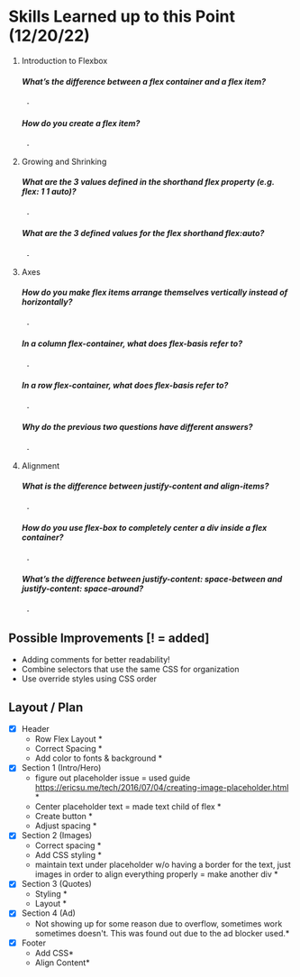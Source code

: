 # Skills Learned up to this Point (12/20/22)
1. Introduction to Flexbox 
    ##### What’s the difference between a flex container and a flex item?
        - 
    ##### How do you create a flex item?
        - 
2. Growing and Shrinking 
    ##### What are the 3 values defined in the shorthand flex property (e.g. flex: 1 1 auto)?
        - 
    ##### What are the 3 defined values for the flex shorthand flex:auto?
        - 
3. Axes 
    ##### How do you make flex items arrange themselves vertically instead of horizontally?
        - 
    ##### In a column flex-container, what does flex-basis refer to?
        - 
    ##### In a row flex-container, what does flex-basis refer to?
        - 
    ##### Why do the previous two questions have different answers?
        - 
4. Alignment 
    ##### What is the difference between justify-content and align-items?
        - 
    ##### How do you use flex-box to completely center a div inside a flex container?
        - 
    ##### What’s the difference between justify-content: space-between and justify-content: space-around?
        - 

## Possible Improvements [! = added]
- Adding comments for better readability!
- Combine selectors that use the same CSS for organization
- Use override styles using CSS order 

## Layout / Plan 
- [x] Header
    - Row Flex Layout * 
    - Correct Spacing *
    - Add color to fonts & background *
- [x] Section 1 (Intro/Hero) 
    - figure out placeholder issue  = used guide https://ericsu.me/tech/2016/07/04/creating-image-placeholder.html *
    - Center placeholder text = made text child of flex *
    - Create button *
    - Adjust spacing *
- [x] Section 2 (Images) 
    - Correct spacing * 
    - Add CSS styling *
    - maintain text under placeholder w/o having a border for the text, just images in order to align everything properly = make another div *
- [x] Section 3 (Quotes)
    - Styling *
    - Layout *
- [x] Section 4 (Ad) 
    - Not showing up for some reason due to overflow, sometimes work sometimes doesn't. This was found out due to the ad blocker used.*
- [x] Footer 
    - Add CSS*
    - Align Content*